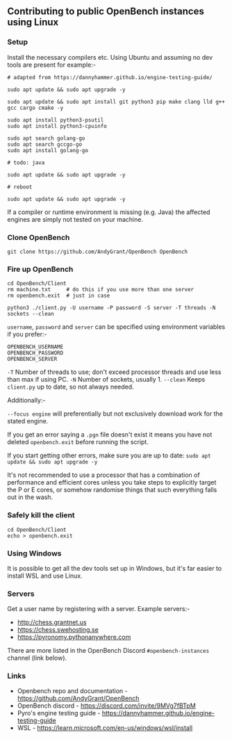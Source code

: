 ## Contributing to public OpenBench instances using Linux

### Setup

Install the necessary compilers etc. Using Ubuntu and assuming no dev tools are present for example:-

```
# adapted from https://dannyhammer.github.io/engine-testing-guide/
 
sudo apt update && sudo apt upgrade -y

sudo apt update && sudo apt install git python3 pip make clang lld g++ gcc cargo cmake -y

sudo apt install python3-psutil
sudo apt install python3-cpuinfo

sudo apt search golang-go
sudo apt search gccgo-go
sudo apt install golang-go

# todo: java

sudo apt update && sudo apt upgrade -y

# reboot

sudo apt update && sudo apt upgrade -y
```

If a compiler or runtime environment is missing (e.g. Java) the affected engines are simply not tested on your machine.

### Clone OpenBench

```
git clone https://github.com/AndyGrant/OpenBench OpenBench
```

### Fire up OpenBench 

```
cd OpenBench/Client
rm machine.txt     # do this if you use more than one server
rm openbench.exit  # just in case

python3 ./client.py -U username -P password -S server -T threads -N sockets --clean
```

```username```, ```password``` and ```server``` can be specified using environment variables if you prefer:- 

```
OPENBENCH_USERNAME
OPENBENCH_PASSWORD
OPENBENCH_SERVER
```

```-T``` Number of threads to use; don't exceed processor threads and use less than max if using PC.
```-N``` Number of sockets, usually 1.
```--clean``` Keeps ```client.py``` up to date, so not always needed.

Additionally:-

```--focus engine``` will preferentially but not exclusively download work for the stated engine. 

If you get an error saying a ```.pgn``` file doesn't exist it means you have not deleted ```openbench.exit``` before running the script.

If you start getting other errors, make sure you are up to date: ```sudo apt update && sudo apt upgrade -y```

It's not recommended to use a processor that has a combination of performance and efficient cores unless you take steps to explicitly target the P or E cores, or somehow randomise things that such everything falls out in the wash.  

### Safely kill the client

```
cd OpenBench/Client
echo > openbench.exit
```

### Using Windows

It is possible to get all the dev tools set up in Windows, but it's far easier to install WSL and use Linux.

### Servers

Get a user name by registering with a server. Example servers:-

- http://chess.grantnet.us 
- https://chess.swehosting.se
- https://pyronomy.pythonanywhere.com

There are more listed in the OpenBench Discord ```#openbench-instances``` channel (link below).

### Links

- Openbench repo and documentation - https://github.com/AndyGrant/OpenBench
- OpenBench discord - https://discord.com/invite/9MVg7fBTpM
- Pyro's engine testing guide - https://dannyhammer.github.io/engine-testing-guide
- WSL - https://learn.microsoft.com/en-us/windows/wsl/install
    
